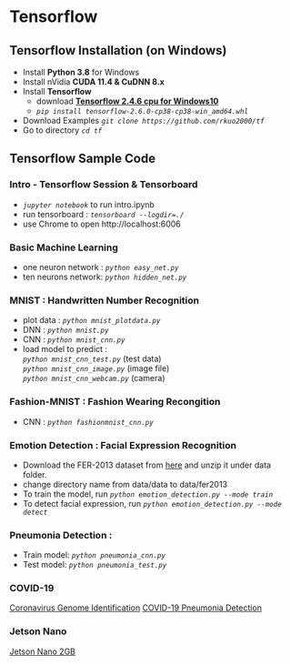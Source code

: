 # Tensorflow 
## Tensorflow Installation (on Windows)
* Install **Python 3.8** for Windows
* Install nVidia **CUDA 11.4 & CuDNN 8.x** 
* Install **Tensorflow** 
  - download **[Tensorflow 2.4.6 cpu for Windows10](https://github.com/fo40225/tensorflow-windows-wheel/tree/master/2.6.0/py38/CPU%2BGPU)** <br />
  - *`pip install tensorflow-2.6.0-cp38-cp38-win_amd64.whl`* <br />
* Download Examples *`git clone https://github.com/rkuo2000/tf`*
* Go to directory *`cd tf`*
## Tensorflow Sample Code
### Intro - Tensorflow Session & Tensorboard 
* *`jupyter notebook`* to run intro.ipynb
* run tensorboard : *`tensorboard --logdir=./`*
* use Chrome to open http://localhost:6006
### Basic Machine Learning
* one neuron network : *`python easy_net.py`*
* ten neurons network: *`python hidden_net.py`*
### MNIST : Handwritten Number Recognition
* plot data : *`python mnist_plotdata.py`*
* DNN : *`python mnist.py`*
* CNN : *`python mnist_cnn.py`*
* load model to predict : <br />
  *`python mnist_cnn_test.py`* (test data) <br />
  *`python mnist_cnn_image.py`* (image file) <br />
  *`python mnist_cnn_webcam.py`* (camera) <br />
### Fashion-MNIST : Fashion Wearing Recongition
* CNN : *`python fashionmnist_cnn.py`*
### Emotion Detection : Facial Expression Recognition
* Download the FER-2013 dataset from [here](https://anonfile.com/bdj3tfoeba/data_zip) and unzip it under data folder. 
* change directory name from data/data to data/fer2013
* To train the model, run *`python emotion_detection.py --mode train`*
* To detect facial expression, run *`python emotion_detection.py --mode detect`* 
### Pneumonia Detection : 
* Train model: *`python pneumonia_cnn.py`* 
* Test  model: *`python pneumonia_test.py`* 

### COVID-19
[Coronavirus Genome Identification](https://www.kaggle.com/rkuo2000/coronavirus-genome-identification)
[COVID-19 Pneumonia Detection](https://www.kaggle.com/rkuo2000/covid19-vgg16)

### Jetson Nano
[Jetson Nano 2GB](https://developer.nvidia.com/embedded/learn/get-started-jetson-nano-2gb-devkit)

